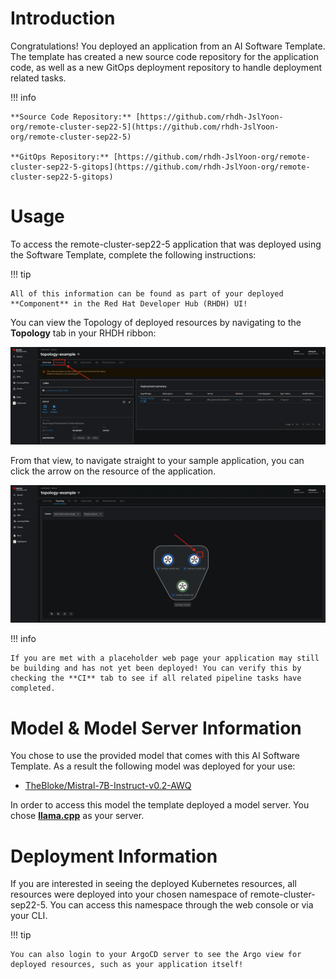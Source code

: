 # **Introduction**

Congratulations! You deployed an application from an AI Software Template. The template has created a new source code repository for the application code, as well as a new GitOps deployment repository to handle deployment related tasks.

!!! info

    **Source Code Repository:** [https://github.com/rhdh-JslYoon-org/remote-cluster-sep22-5](https://github.com/rhdh-JslYoon-org/remote-cluster-sep22-5)

    **GitOps Repository:** [https://github.com/rhdh-JslYoon-org/remote-cluster-sep22-5-gitops](https://github.com/rhdh-JslYoon-org/remote-cluster-sep22-5-gitops)

# **Usage**

To access the remote-cluster-sep22-5 application that was deployed using the Software Template, complete the following instructions:

!!! tip

    All of this information can be found as part of your deployed **Component** in the Red Hat Developer Hub (RHDH) UI!

You can view the Topology of deployed resources by navigating to the **Topology** tab in your RHDH ribbon:

![Topology Ribbon](./images/topology-ribbon.png)

From that view, to navigate straight to your sample application, you can click the arrow on the resource of the application.

![Topology View Application Link](./images/topology-app-link.png)

!!! info

    If you are met with a placeholder web page your application may still be building and has not yet been deployed! You can verify this by checking the **CI** tab to see if all related pipeline tasks have completed.

# **Model & Model Server Information**

You chose to use the provided model that comes with this AI Software Template. As a result the following model was deployed for your use:

- [TheBloke/Mistral-7B-Instruct-v0.2-AWQ](https://huggingface.co/TheBloke/Mistral-7B-Instruct-v0.2-AWQ)

In order to access this model the template deployed a model server. You chose **[llama.cpp]( https://github.com/redhat-ai-dev/developer-images/tree/main/model-servers/llamacpp_python/0.3.8)** as your server.

# **Deployment Information**

If you are interested in seeing the deployed Kubernetes resources, all resources were deployed into your chosen namespace of remote-cluster-sep22-5. You can access this namespace through the web console or via your CLI.

!!! tip

    You can also login to your ArgoCD server to see the Argo view for deployed resources, such as your application itself!

